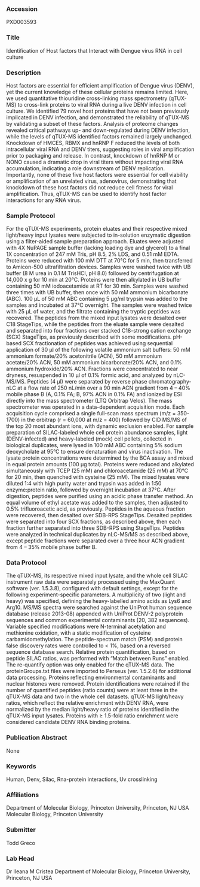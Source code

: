 ### Accession
PXD003593

### Title
Identification of Host factors that Interact with Dengue virus RNA in cell culture

### Description
Host factors are essential for efficient amplification of Dengue virus (DENV), yet the current knowledge of these cellular proteins remains limited. Here, we used quantitative thiouridine cross-linking mass spectrometry (qTUX-MS) to cross-link proteins to viral RNA during a live DENV infection in cell culture. We identified 79 novel host proteins that have not been previously implicated in DENV infection, and demonstrated the reliability of qTUX-MS by validating a subset of these factors. Analysis of proteome changes revealed critical pathways up- and down-regulated during DENV infection, while the levels of qTUX-MS identified factors remained largely unchanged. Knockdown of HMCES, RBMX and hnRNP F reduced the levels of both intracellular viral RNA and DENV titers, suggesting roles in viral amplification prior to packaging and release. In contrast, knockdown of hnRNP M or NONO caused a dramatic drop in viral titers without impacting viral RNA accumulation, indicating a role downstream of DENV replication. Importantly, none of these five host factors were essential for cell viability or amplification of an unrelated virus, adenovirus, demonstrating that knockdown of these host factors did not reduce cell fitness for viral amplification. Thus, qTUX-MS can be used to identify host factor interactions for any RNA virus.

### Sample Protocol
For the qTUX-MS experiments, protein eluates and their respective mixed light/heavy input lysates were subjected to in-solution enzymatic digestion using a filter-aided sample preparation approach. Eluates were adjusted with 4X NuPAGE sample buffer (lacking loading dye and glycerol) to a final 1X concentration of 247 mM Tris, pH 8.5, 2% LDS, and 0.51 mM EDTA. Proteins were reduced with 100 mM DTT at 70°C for 5 min, then transferred to Amicon-500 ultrafiltration devices. Samples were washed twice with UB buffer (8 M urea in 0.1 M TrisHCl, pH 8.0) followed by centrifugation at 14,000 x g for 10 min at 20°C. Proteins were then alkylated in UB buffer containing 50 mM iodoacetamide at RT for 30 min. Samples were washed three times with UB buffer, then once with 50 mM ammonium bicarbonate (ABC). 100 µL of 50 mM ABC containing 5 µg/ml trypsin was added to the samples and incubated at 37°C overnight. The samples were washed twice with 25 µL of water, and the filtrate containing the tryptic peptides was recovered. The peptides from the mixed input lysates were desalted over C18 StageTips, while the peptides from the eluate sample were desalted and separated into four fractions over stacked C18-strong cation exchange (SCX) StageTips, as previously described with some modifications. pH-based SCX fractionation of peptides was achieved using sequential application of 30 µl of the following volatile ammonium salt buffers: 50 mM ammonium formate/20% acetonitrile (ACN), 50 mM ammonium acetate/20% ACN, 50 mM ammonium bicarbonate/20% ACN, and 0.1% ammonium hydroxide/20% ACN. Fractions were concentrated to near dryness, resuspended in 10 µl of 0.1% formic acid, and analyzed by nLC-MS/MS. Peptides (4 µl) were separated by reverse phase chromatography-nLC at a flow rate of 250 nL/min over a 90 min ACN gradient from 4 – 40% mobile phase B (A, 0.1% FA; B, 97% ACN in 0.1% FA) and ionized by ESI directly into the mass spectrometer (LTQ Orbitrap Velos). The mass spectrometer was operated in a data-dependent acquisition mode. Each acquisition cycle comprised a single full-scan mass spectrum (m/z = 350-1700) in the orbitrap (r = 60,000 at m/z = 400) followed by CID MS/MS of the top 20 most abundant ions, with dynamic exclusion enabled.   For sample preparation of SILAC-labeled whole cell protein abundance samples, light (DENV-infected) and heavy-labeled (mock) cell pellets, collected in biological duplicates, were lysed in 100 mM ABC containing 5% sodium deoxycholate at 95°C to ensure denaturation and virus inactivation. The lysate protein concentrations were determined by the BCA assay and mixed in equal protein amounts (100 µg total). Proteins were reduced and alkylated simultaneously with TCEP (25 mM) and chloroacetamide (25 mM) at 70°C for 20 min, then quenched with cysteine (25 mM).  The mixed lysates were diluted 1:4 with high purity water and trypsin was added in 1:50 enzyme:protein ratio, followed by overnight incubation at 37°C. After digestion, peptides were purified using an acidic phase transfer method. An equal volume of ethyl acetate was added to the samples, then adjusted to 0.5% trifluoroacetic acid, as previously. Peptides in the aqueous fraction were recovered, then desalted over SDB-RPS StageTips. Desalted peptides were separated into four SCX fractions, as described above, then each fraction further separated into three SDB-RPS using StageTips. Peptides were analyzed in technical duplicates by nLC-MS/MS as described above, except peptide fractions were separated over a three hour ACN gradient from 4 – 35% mobile phase buffer B.

### Data Protocol
The qTUX-MS, its respective mixed input lysate, and the whole cell SILAC instrument raw data were separately processed using the MaxQuant software (ver. 1.5.3.8), configured with default settings, except for the following experiment-specific parameters. A multiplicity of two (light and heavy) was specified, defining the heavy-labelled amino acids as Lys6 and Arg10. MS/MS spectra were searched against the UniProt human sequence database (release 2013-08) appended with UniProt DENV-2 polyprotein sequences and common experimental contaminants (20, 382 sequences). Variable specified modifications were N-terminal acetylation and methionine oxidation, with a static modification of cysteine carbamidomethylation. The peptide-spectrum match (PSM) and protein false discovery rates were controlled to < 1%, based on a reversed sequence database search. Relative protein quantification, based on peptide SILAC ratios, was performed with “Match between Runs” enabled. The re-quantify option was only enabled for the qTUX-MS data. The proteinGroups.txt files were imported to Perseus (ver. 1.5.2.6) for additional data processing. Proteins reflecting environmental contaminants and nuclear histones were removed. Protein identifications were retained if the number of quantified peptides (ratio counts) were at least three in the qTUX-MS data and two in the whole cell datasets. qTUX-MS light/heavy ratios, which reflect the relative enrichment with DENV RNA, were normalized by the median light/heavy ratio of proteins identified in the qTUX-MS input lysates. Proteins with ≥ 1.5-fold ratio enrichment were considered candidate DENV RNA binding proteins.

### Publication Abstract
None

### Keywords
Human, Denv, Silac, Rna-protein interactions, Uv crosslinking

### Affiliations
Department of Molecular Biology, Princeton University, Princeton, NJ USA
Molecular Biology, Princeton University

### Submitter
Todd Greco

### Lab Head
Dr Ileana M Cristea
Department of Molecular Biology, Princeton University, Princeton, NJ USA


